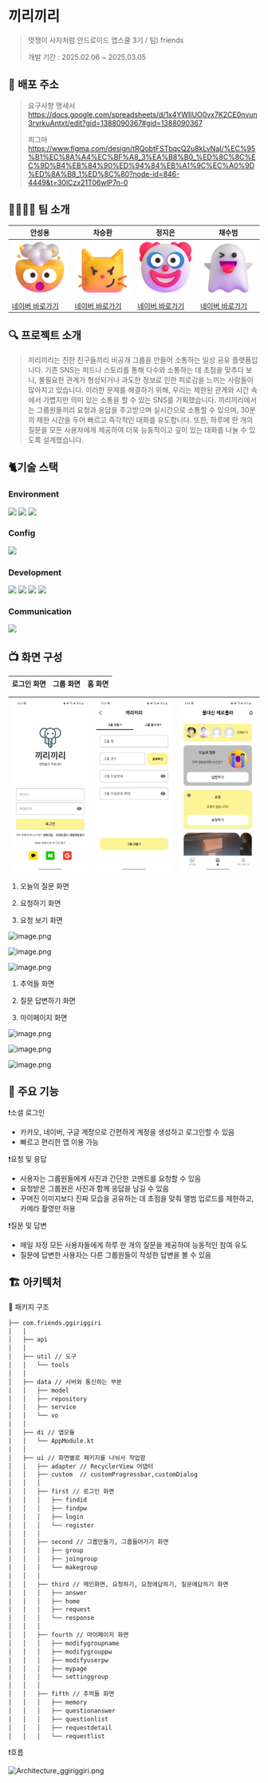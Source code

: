 # 끼리끼리

> 멋쟁이 사자처럼 안드로이드 앱스쿨 3기 / 팀) friends
> 
> 
> 개발 기간 : 2025.02.06 ~ 2025.03.05
> 

## 🌟 배포 주소

> 요구사항 명세서                                                 
> https://docs.google.com/spreadsheets/d/1x4YWIlUO0vx7K2CE0nvun3ryrkuAntxt/edit?gid=1388090367#gid=1388090367
>
> 피그마
> https://www.figma.com/design/tRQobtFSTbqcQ2u8kLvNaI/%EC%95%B1%EC%8A%A4%EC%BF%A8_3%EA%B8%B0_%ED%8C%8C%EC%9D%B4%EB%84%90%ED%94%84%EB%A1%9C%EC%A0%9D%ED%8A%B8_1%ED%8C%80?node-id=846-4449&t=30lCzx21T06wlP7n-0
 

## 👨‍👩‍👧‍👦 팀 소개

| 안성용 | 차승환 | 정지은 | 채수범 |
| --- | --- | --- | --- |
| ![image1](app/src/main/res/drawable/exploding_head.png) | ![image1](app/src/main/res/drawable/catwithwrysmile.png) | ![image1](app/src/main/res/drawable/clownface.png) | ![image1](app/src/main/res/drawable/ghost.png) |
| [네이버 바로가기](http://www.naver.com/) | [네이버 바로가기](http://www.naver.com/) | [네이버 바로가기](http://www.naver.com/) | [네이버 바로가기](http://www.naver.com/) |

## 🔍 프로젝트 소개

> 끼리끼리는 친한 친구들끼리 비공개 그룹을 만들어 소통하는 일상 공유 플랫폼입니다.
   기존 SNS는 피드나 스토리를 통해 다수와 소통하는 데 초점을 맞추다 보니, 불필요한 관계가 형성되거나 과도한 정보로 인한 피로감을 느끼는 사람들이 많아지고 있습니다. 이러한 문제를 해결하기 위해, 우리는 제한된 관계와 시간 속에서 가볍지만 의미 있는 소통을 할 수 있는 SNS를 기획했습니다.
   끼리끼리에서는 그룹원들끼리 요청과 응답을 주고받으며 실시간으로 소통할 수 있으며, 30분의 제한 시간을 두어 빠르고 즉각적인 대화를 유도합니다. 또한, 하루에 한 개의 질문을 모든 사용자에게 제공하여 더욱 능동적이고 깊이 있는 대화를 나눌 수 있도록 설계했습니다.
> 

## 🐈기술 스택

### **Environment**

<img src="https://img.shields.io/badge/androidstudio-3DDC84?style=for-the-badge&logo=androidstudio&logoColor=white"> <img src="https://img.shields.io/badge/github-181717?style=for-the-badge&logo=github&logoColor=white"> <img src="https://img.shields.io/badge/git-F05032?style=for-the-badge&logo=git&logoColor=white">


### Config

<img src="https://img.shields.io/badge/gradle-02303A?style=for-the-badge&logo=gradle&logoColor=white">


### Development

<img src="https://img.shields.io/badge/android-34A853?style=for-the-badge&logo=android&logoColor=white"> <img src="https://img.shields.io/badge/kotlin-7F52FF?style=for-the-badge&logo=kotlin&logoColor=white"> <img src="https://img.shields.io/badge/firebase-DD2C00?style=for-the-badge&logo=firebase&logoColor=white"> <img src="https://img.shields.io/badge/node.js-339933?style=for-the-badge&logo=Node.js&logoColor=white">


### Communication

<img src="https://img.shields.io/badge/notion-000000?style=for-the-badge&logo=notion&logoColor=white">

## 📺 화면 구성

| 로그인 화면 | 그룹 화면 | 홈 화면 |
|---|---|---|

| ![image1](app/src/main/res/drawable/image1.png) | ![image2](app/src/main/res/drawable/image2.png) | ![image3](app/src/main/res/drawable/image3.png) |
|---|---|---|

1. 오늘의 질문 화면

1. 요청하기 화면

1. 요청 보기 화면

![image.png](image%203.png)

![image.png](image%204.png)

![image.png](image%205.png)

1. 추억들 화면

1. 질문 답변하기 화면

1. 마이페이지 화면

![image.png](image%206.png)

![image.png](image%207.png)

![image.png](image%208.png)

## 🔔 주요 기능

❗소셜 로그인

- 카카오, 네이버, 구글 계정으로 간편하게 계정을 생성하고 로그인할 수 있음
- 빠르고 편리한 앱 이용 가능

❗요청 및 응답

- 사용자는 그룹원들에게 사진과 간단한 코멘트를 요청할 수 있음
- 요청받은 그룹원은 사진과 함께 응답을 남길 수 있음
- 꾸며진 이미지보다 진짜 모습을 공유하는 데 초점을 맞춰 앨범 업로드를 제한하고, 카메라 촬영만 허용

❗질문 및 답변

- 매일 자정 모든 사용자들에게 하루 한 개의 질문을 제공하여 능동적인 참여 유도
- 질문에 답변한 사용자는 다른 그룹원들이 작성한 답변을 볼 수 있음

## 🏗️ **아키텍처**

📁 패키지 구조

```markdown
├── com.friends.ggiriggiri
│   │
│   ├── api
│   │
│   ├── util // 도구
│   │   └── tools
│   │
│   ├── data // 서버와 통신하는 부분
│   │   ├── model
│   │   ├── repository
│   │   ├── service
│   │   └── vo
│   │
│   ├── di // 앱모듈
│   │   └── AppModule.kt
│   │
│   ├── ui // 화면별로 패키지를 나눠서 작업함
│   │   ├── adapter // RecyclerView 어댑터
│   │   ├── custom  // customProgressbar,customDialog
│   │   │
│   │   ├── first // 로그인 화면
│   │   │   ├── findid
│   │   │   ├── findpw
│   │   │   ├── login
│   │   │   └── register
│   │   │
│   │   ├── second // 그룹만들기, 그룹들어가기 화면
│   │   │   ├── group
│   │   │   ├── joingroup
│   │   │   └── makegroup
│   │   │
│   │   ├── third // 메인화면, 요청하기, 요청에답하기, 질문에답하기 화면
│   │   │   ├── answer
│   │   │   ├── home
│   │   │   ├── request
│   │   │   └── response
│   │   │
│   │   ├── fourth // 마이페이지 화면
│   │   │   ├── modifygroupname
│   │   │   ├── modifygrouppw
│   │   │   ├── modifyuserpw
│   │   │   ├── mypage
│   │   │   └── settinggroup
│   │   │
│   │   ├── fifth // 추억들 화면
│   │   │   ├── memory
│   │   │   ├── questionanswer
│   │   │   ├── questionlist
│   │   │   ├── requestdetail
│   │   │   └── requestlist
```

❗흐름

![Architecture_ggiriggiri.png](Architecture_ggiriggiri.png)
